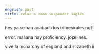 ```yaml
---
engrish: post
title: relax o como suspender inglés
---
```


hey ya se han acabado los trimestrales no?


error.
mañana hay proficiency.
jopelines.







vive la monarchy of england and elizabeth  ii